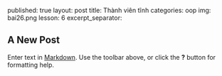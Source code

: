 published: true
layout: post
title: Thành viên tĩnh
categories: oop
img: bai26.png
lesson: 6
excerpt_separator: <!--more-->
## A New Post

Enter text in [Markdown](http://daringfireball.net/projects/markdown/). Use the toolbar above, or click the **?** button for formatting help.
